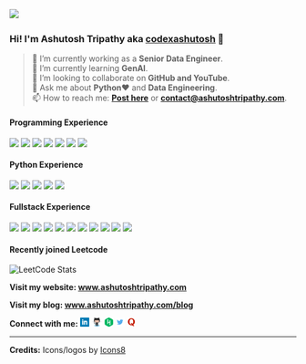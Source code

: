 ![](https://komarev.com/ghpvc/?username=Th3-M3nt0r&color=blueviolet&style=plastic)
### Hi! I'm Ashutosh Tripathy aka [codexashutosh](https://ashutoshtripathy.com/) 👋 

> 🔭 I’m currently working as a **Senior Data Engineer**. <br/> 
> 🌱 I’m currently learning **GenAI**. <br/>
> 👯 I’m looking to collaborate on **GitHub and YouTube**. <br/>
> 💬 Ask me about **Python**:heart: and **Data Engineering**. <br/>
> 📫 How to reach me: **[Post here](https://github.com/Th3-M3nt0r/Th3-M3nt0r/issues)** or **[contact@ashutoshtripathy.com](mailto:contact@ashutoshtripathy.com)**. <br/>
<!-- > ⚡ Fun fact: ***I know over 10 languages but guess what? Can't speak in them!***  -->
#### Programming Experience 

<div>
  <img src="https://user-images.githubusercontent.com/38776894/203490733-5a6176e7-3be2-4fa8-b192-e9c8272f4843.png"/ height="32px">
  <img src="https://user-images.githubusercontent.com/38776894/203492168-a43ee61a-ad09-4433-9cb2-d04e53627c12.png"/ height="32px">
  <img src="https://user-images.githubusercontent.com/38776894/151657859-f1cb53a7-79e1-46b2-a5bc-fadefc679891.png"/ height="32px">
  <img src="https://user-images.githubusercontent.com/38776894/151657879-3145d8ff-8e0c-499b-b3a8-96900c4bb157.png"/ height="32px">
  <img src="https://user-images.githubusercontent.com/38776894/151657886-983ec03c-a159-416a-a8e2-d78eef30fd76.png"/ height="32px">
  <img src="https://user-images.githubusercontent.com/38776894/151657905-6e7e3d97-656c-4208-bdd5-f454c26cfd4d.png"/ height="32px">
  <img src="https://user-images.githubusercontent.com/38776894/203491798-561df206-0e6d-47dd-9e7f-43a603131f02.png"/ height="32px">
</div>

#### Python Experience 
<div>
  <img src="https://user-images.githubusercontent.com/38776894/203494328-ca7f4d69-3d96-46ec-916e-59471f958939.png"/ height="32px">
  <img src="https://user-images.githubusercontent.com/38776894/203494501-6ef40f9e-8f2a-4a38-afb6-ca8a61aaaeba.png"/ height="32px">
  <img src="https://user-images.githubusercontent.com/38776894/203498048-012ea006-2911-40f4-99f1-93fd9ea200e9.png"/ height="32px">
  <img src="https://user-images.githubusercontent.com/38776894/203498804-50f550fc-3a9e-42d6-ab94-30e1215282b2.png"/ height="32px">
  <img src="https://user-images.githubusercontent.com/38776894/203498974-b2417978-d939-4fad-bd5c-a9fccc41b9c3.png"/ height="32px">
</div>

#### Fullstack Experience 
<div>
  <img src="https://user-images.githubusercontent.com/38776894/151657894-bceb4bf0-3cdd-4065-9158-e3e0dafc0c9c.png" height="32px"/>
  <img src="https://user-images.githubusercontent.com/38776894/151657897-2d30d2db-e299-4ac1-a65b-a755c5b14c8d.png" height="32px"/>
  <img src="https://user-images.githubusercontent.com/38776894/151657904-8e91cf61-d475-412c-8657-a602ae959398.png" height="32px"/>
  <img src="https://user-images.githubusercontent.com/38776894/151657898-8b63c435-f1f8-41e2-996f-235ea74da757.png" height="32px"/>
  <img src="https://user-images.githubusercontent.com/38776894/151657902-26e0748d-6c00-4c63-958c-434e6fbb77f5.png" height="32px"/>
  <img src="https://user-images.githubusercontent.com/38776894/151657903-07fbf8ec-7f34-45e2-8d38-e044439dcf10.png" height="32px"/>
  <img src="https://user-images.githubusercontent.com/38776894/189470305-f8a32b96-1107-4a0a-9df5-62a174595501.png" height="32px"/>
  <img src="https://github.com/codexashutosh/codexashutosh/assets/38776894/6b990128-ea4d-474f-8b22-6040297047ba" height="32px"/>
  <img src="https://github.com/codexashutosh/codexashutosh/assets/38776894/dcaf5377-c6af-4d81-9b1c-e23e04bb5e37" height="32px"/>
  <img src="https://github.com/codexashutosh/codexashutosh/assets/38776894/58ba1746-b2f0-447e-9c7f-6625eb21310d" height="32px"/>
  <img src="https://github.com/codexashutosh/codexashutosh/assets/38776894/b937e5f4-d698-4137-8ebd-9f75d1177198" height="32px"/>
</div>

<!-- [![trophy](https://github-profile-trophy.vercel.app/?username=codexashutosh&theme=darkhub)](https://github.com/ryo-ma/github-profile-trophy)
 -->
#### Recently joined Leetcode 
![LeetCode Stats](https://leetcard.jacoblin.cool/codexashutosh?theme=dark&font=Palanquin)
<!-- <img height="16px" src="https://user-images.githubusercontent.com/38776894/129335624-64650ee3-855c-4d1d-9904-bf1fd4c3802b.jpg" />  -->
**Visit my website: www.ashutoshtripathy.com**

**Visit my blog: www.ashutoshtripathy.com/blog**

**Connect with me:** 
<a href="https://www.linkedin.com/in/codexashutosh/"><img height="16px" src="https://github.com/Th3-M3nt0r/Th3-M3nt0r/blob/main/assets/Linkedin-logo.png"/></a>
<a href="https://github.com/codexashutosh"><img height="16px" src="https://github.com/Th3-M3nt0r/Th3-M3nt0r/blob/main/assets/Octocat-Github-logo.png"/></a>
<a href="https://www.hackerrank.com/codexashutosh"><img height="16px" src="https://github.com/Th3-M3nt0r/Th3-M3nt0r/blob/main/assets/Hackerrank-logo.png"/></a>
<a href="https://twitter.com/codexashutosh"><img height="16px" src="https://github.com/Th3-M3nt0r/Th3-M3nt0r/blob/main/assets/Twitter-logo.png"/></a>
<a href="https://www.quora.com/profile/Ashutosh-Tripathy-10"><img height="16px" src="https://github.com/Th3-M3nt0r/Th3-M3nt0r/blob/main/assets/Quora-logo.png"/></a>
<br/>
<hr/>

**Credits:** Icons/logos by <a target="_blank" href="https://icons8.com">Icons8</a>
<!-- | <a target="_blank" href="https://github.com/anuraghazra/github-readme-stats">github-readme-stats</a> by <a target="_blank" href="https://github.com/anuraghazra">Anurag Hazra</a> -->
